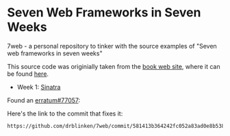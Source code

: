 Seven Web Frameworks in Seven Weeks
================================================
7web - a personal repository to tinker with the source examples of "Seven web frameworks in seven weeks"

This source code was originially taken from the [book web site](http://pragprog.com/book/7web/seven-web-frameworks-in-seven-weeks),
where it can be found [here](http://pragprog.com/titles/7web/source_code).

* Week 1: [Sinatra](/sinatra)

Found an [erratum#77057](http://pragprog.com/titles/7web/errata):

Here's the link to the commit that fixes it:

    https://github.com/drblinken/7web/commit/581413b364242fc052a83ad0e8b5382b9f9af634

